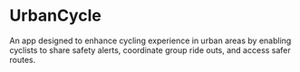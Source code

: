 # UrbanCycle
An app designed to enhance cycling experience in urban areas by enabling cyclists to share safety alerts, coordinate group ride outs, and access safer routes.
